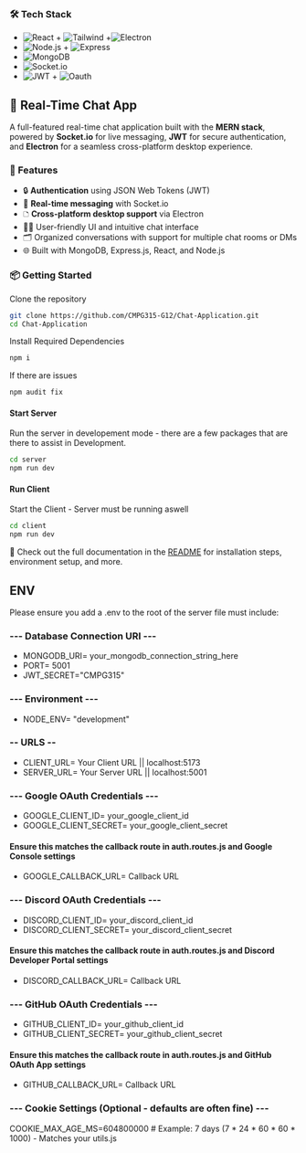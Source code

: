 ### 🛠️ Tech Stack

- ![React](https://img.shields.io/badge/Frontend-React-blue?logo=react) + ![Tailwind](https://img.shields.io/badge/Styling-Tailwind-cyan?logo=tailwindcss) +![Electron](https://img.shields.io/badge/Desktop-Electron-9cf?logo=electron) 
- ![Node.js](https://img.shields.io/badge/Backend-Node.js-green?logo=nodedotjs) + ![Express](https://img.shields.io/badge/Server-Express.js-lightgrey?logo=express)
- ![MongoDB](https://img.shields.io/badge/Database-MongoDB-brightgreen?logo=mongodb)
- ![Socket.io](https://img.shields.io/badge/Realtime-Socket.io-black?logo=socketdotio)
- ![JWT](https://img.shields.io/badge/Auth-JWT-orange?logo=jsonwebtokens) + ![Oauth](https://img.shields.io/badge/TBD-auth0-purple?logo=auth0
)

## 📱 Real-Time Chat App

A full-featured real-time chat application built with the **MERN stack**, powered by **Socket.io** for live messaging, **JWT** for secure authentication, and **Electron** for a seamless cross-platform desktop experience.

### 🚀 Features

- 🔒 **Authentication** using JSON Web Tokens (JWT)
- 💬 **Real-time messaging** with Socket.io
- 🗅️ **Cross-platform desktop support** via Electron
- 🧑‍🧹 User-friendly UI and intuitive chat interface
- 🗂️ Organized conversations with support for multiple chat rooms or DMs
- 🌐 Built with MongoDB, Express.js, React, and Node.js

### 📦 Getting Started

Clone the repository
```bash
git clone https://github.com/CMPG315-G12/Chat-Application.git
cd Chat-Application
```

Install Required Dependencies
```bash
npm i
```

If there are issues
```bash
npm audit fix
```

#### Start Server

Run the server in developement mode - there are a few packages that are there to assist in Development.

```bash
cd server
npm run dev
```

#### Run Client

Start the Client - Server must be running aswell

```bash
cd client
npm run dev
```

📄 Check out the full documentation in the [README](./README.md) for installation steps, environment setup, and more.

## ENV
Please ensure you add a .env to the root of the server file
must include:

### --- Database Connection URI ---
- MONGODB_URI= your_mongodb_connection_string_here
- PORT= 5001
- JWT_SECRET="CMPG315"

### --- Environment ---
- NODE_ENV= "development" 

### -- URLS --
- CLIENT_URL=  Your Client URL || localhost:5173
- SERVER_URL=  Your Server URL || localhost:5001

### --- Google OAuth Credentials ---
- GOOGLE_CLIENT_ID= your_google_client_id
- GOOGLE_CLIENT_SECRET= your_google_client_secret
#### Ensure this matches the callback route in auth.routes.js and Google Console settings
- GOOGLE_CALLBACK_URL= Callback URL

### --- Discord OAuth Credentials ---
- DISCORD_CLIENT_ID= your_discord_client_id
- DISCORD_CLIENT_SECRET= your_discord_client_secret
#### Ensure this matches the callback route in auth.routes.js and Discord Developer Portal settings 
- DISCORD_CALLBACK_URL= Callback URL

### --- GitHub OAuth Credentials ---
- GITHUB_CLIENT_ID= your_github_client_id
- GITHUB_CLIENT_SECRET= your_github_client_secret
#### Ensure this matches the callback route in auth.routes.js and GitHub OAuth App settings
- GITHUB_CALLBACK_URL= Callback URL

### --- Cookie Settings (Optional - defaults are often fine) ---
COOKIE_MAX_AGE_MS=604800000 # Example: 7 days (7 * 24 * 60 * 60 * 1000) - Matches your utils.js



